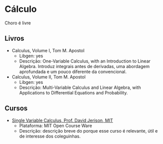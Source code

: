 # Cálculo
Choro é livre

## Livros
  * Calculus, Volume I, Tom M. Apostol 
    * Libgen: yes 
    * Descrição: One-Variable Calculus, with an Introduction to Linear Algebra. Introduz integrais antes de derivadas, uma abordagem aprofundada e um pouco diferente da convencional. 
  * Calculus, Volume II, Tom M. Apostol  
    * Libgen: yes  
    * Descrição: Multi-Variable Calculus and Linear Algebra, with Applications to Differential Equations and Probability.  
  
## Cursos
  * [Single Variable Calculus, Prof. David Jerison, MIT](https://ocw.mit.edu/courses/mathematics/18-01sc-single-variable-calculus-fall-2010/)
    * Plataforma: MIT Open Course Ware
    * Descrição: descrição breve do porque esse curso é relevante, útil e de interesse dos coleguinhas.
